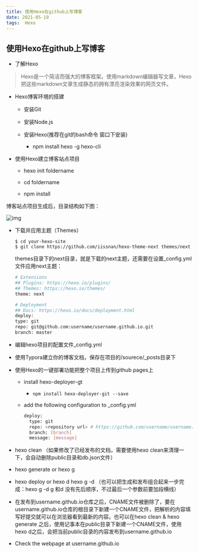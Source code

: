 ```yaml
---
title: 使用Hexo在github上写博客
date: 2021-05-19
tags:  Hexo
---
```


## 使用Hexo在github上写博客

* 了解Hexo

> Hexo是一个简洁而强大的博客框架。使用markdown编辑器写文章，Hexo把这些markdown文章生成静态的拥有漂亮渲染效果的网页文件。

* Hexo博客环境的搭建

  * 安装Git

  * 安装Node.js

  * 安装Hexo(推荐在git的bash命令 窗口下安装)

    * npm install hexo  -g hexo-cli

      

* 使用Hexo建立博客站点项目

  * hexo init   foldername

  * cd   foldername

  * npm install

    

 博客站点项目生成后，目录结构如下图：

![img](https://www.xianshansky.top/img/hexo/configfile.jpg)

* 下载并应用主题（Themes）

  ```
  $ cd your-hexo-site
  $ git clone https://github.com/iissnan/hexo-theme-next themes/next
  ```

  themes目录下的next目录，就是下载的next主题，还需要在设置_config.yml文件应用next主题：

  ```bash
  # Extensions
  ## Plugins: https://hexo.io/plugins/
  ## Themes: https://hexo.io/themes/
  theme: next
  
  # Deployment
  ## Docs: https://hexo.io/docs/deployment.html
  deploy:
  type: git
  repo: git@github.com:username/username.github.io.git
  branch: master
  ```

  

* 编辑hexo项目的配置文件_config.yml

* 使用Typora建立你的博客文档，保存在项目的/sourece/_posts目录下

* 使用Hexo的一键部署功能把整个项目上传到github pages上

  * install hexo-deployer-gt

    * ```
      npm install hexo-deployer-git --save
      ```

  * add the following configuration to _config.yml

    ```bash
    deploy:
      type: git
      repo: <repository url> # https://github.com/username/username.github.io
      branch: [branch]
      message: [message]
    ```
  
* hexo clean  （如果修改了已经发布的文档，需要使用hexo clean来清理一下，会自动删除public目录和db.json文件） 
  
* hexo generate   or hexo g 
  
*  hexo deploy     or hexo d      hexo g -d   （也可以把生成和发布组合起来一步完成：hexo g -d   g  和d  没有先后顺序，不过最后一个参数前要加段横线）
  
*  在发布到username.github.io仓库之后，CNAME文件被删除了，要在username.github.io仓库的根目录下新建一个CNAME文件，把解析的内容填写好提交就可以在浏览器看到最新的内容。也可以在hexo  clean & hexo generate 之后，使用记事本在public目录下新建一个CNAME文件，使用hexo d之后，会把当前public目录的内容发布到username.github.io
  
* Check the webpage at username.github.io

​       